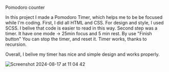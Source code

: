 Pomodoro counter

In this project I made a Pomodoro Timer, which helps me to be be focused while I'm coding. First, I did all HTML and CSS. For design and style, I used SCSS. I belive that code is easier to read in this way. Second step was a timer. It have one mode -> 25min focus and 5 min rest. By use "Finish button" You can stop the timer, and reset it. Timer works, thanks to recursion. 

Overall, I belive my timer has nice and simple design and works properly. 


![Screenshot 2024-08-17 at 11 04 42](https://github.com/user-attachments/assets/edb91879-a151-45f1-abd9-356da0a892cc)
